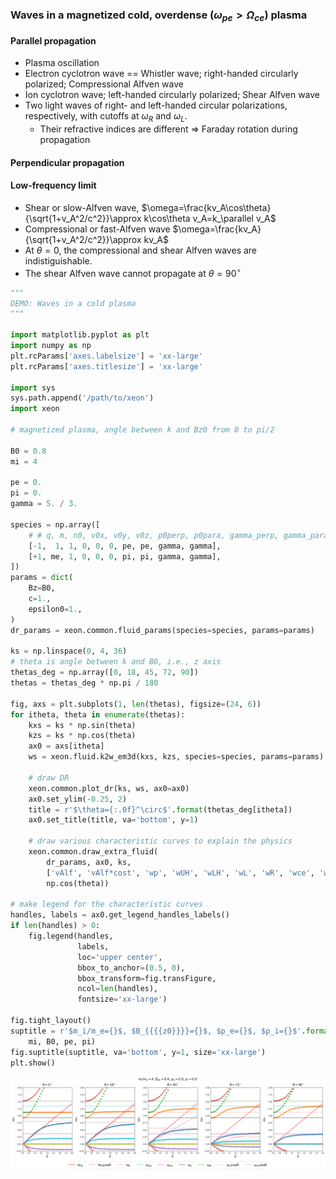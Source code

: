 
### Waves in a magnetized cold, overdense ($\omega_{pe}>\Omega_{ce}$) plasma
#### Parallel propagation
- Plasma oscillation
- Electron cyclotron wave == Whistler wave; right-handed circularly polarized; Compressional Alfven wave
- Ion cyclotron wave; left-handed circularly polarized; Shear Alfven wave
- Two light waves of right- and left-handed circular polarizations, respectively, with cutoffs at $\omega_R$ and $\omega_L$.
  - Their refractive indices are different $\Rightarrow$ Faraday rotation during propagation

#### Perpendicular propagation

#### Low-frequency limit
- Shear or slow-Alfven wave, $\omega=\frac{kv_A\cos\theta}{\sqrt{1+v_A^2/c^2}}\approx k\cos\theta v_A=k_\parallel v_A$
- Compressional or fast-Alfven wave $\omega=\frac{kv_A}{\sqrt{1+v_A^2/c^2}}\approx kv_A$
- At $\theta=0$, the compressional and shear Alfven waves are indistiguishable.
- The shear Alfven wave cannot propagate at $\theta=90^\circ$


```python
"""
DEMO: Waves in a cold plasma
"""

import matplotlib.pyplot as plt
import numpy as np
plt.rcParams['axes.labelsize'] = 'xx-large'
plt.rcParams['axes.titlesize'] = 'xx-large'

import sys
sys.path.append('/path/to/xeon')
import xeon

# magnetized plasma, angle between k and Bz0 from 0 to pi/2

B0 = 0.8
mi = 4

pe = 0.
pi = 0.
gamma = 5. / 3.

species = np.array([
    # # q, m, n0, v0x, v0y, v0z, p0perp, p0para, gamma_perp, gamma_para
    [-1,  1, 1, 0, 0, 0, pe, pe, gamma, gamma],
    [+1, me, 1, 0, 0, 0, pi, pi, gamma, gamma],
])
params = dict(
    Bz=B0,
    c=1.,
    epsilon0=1.,
)
dr_params = xeon.common.fluid_params(species=species, params=params)

ks = np.linspace(0, 4, 36)
# theta is angle between k and B0, i.e., z axis
thetas_deg = np.array([0, 18, 45, 72, 90])
thetas = thetas_deg * np.pi / 180

fig, axs = plt.subplots(1, len(thetas), figsize=(24, 6))
for itheta, theta in enumerate(thetas):
    kxs = ks * np.sin(theta)
    kzs = ks * np.cos(theta)
    ax0 = axs[itheta]
    ws = xeon.fluid.k2w_em3d(kxs, kzs, species=species, params=params)
    
    # draw DR
    xeon.common.plot_dr(ks, ws, ax0=ax0)
    ax0.set_ylim(-0.25, 2)
    title = r'$\theta={:.0f}^\circ$'.format(thetas_deg[itheta])
    ax0.set_title(title, va='bottom', y=1)

    # draw various characteristic curves to explain the physics 
    xeon.common.draw_extra_fluid(
        dr_params, ax0, ks,
        ['vAlf', 'vAlf*cost', 'wp', 'wUH', 'wLH', 'wL', 'wR', 'wce', 'wci'],
        np.cos(theta))

# make legend for the characteristic curves
handles, labels = ax0.get_legend_handles_labels()
if len(handles) > 0:
    fig.legend(handles,
               labels,
               loc='upper center',
               bbox_to_anchor=(0.5, 0),
               bbox_transform=fig.transFigure,
               ncol=len(handles),
               fontsize='xx-large')

fig.tight_layout()
suptitle = r'$m_i/m_e={}$, $B_{{{{z0}}}}={}$, $p_e={}$, $p_i={}$'.format(
    mi, B0, pe, pi)
fig.suptitle(suptitle, va='bottom', y=1, size='xx-large')
plt.show()
```


![png](images/fluidEm3d-demo-waves-cold.png)

